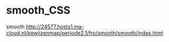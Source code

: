 # smooth_CSS
smooth
http://24577.hosts1.ma-cloud.nl/bewijzenmap/periode2.1/fro/smooth/smooth/index.html
